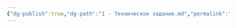 ```yaml
---
{"dg-publish":true,"dg-path":"1 - Техническое задание.md","permalink":"/1-tehnicheskoe-zadanie/","title":"Техническое задание"}
---
```


